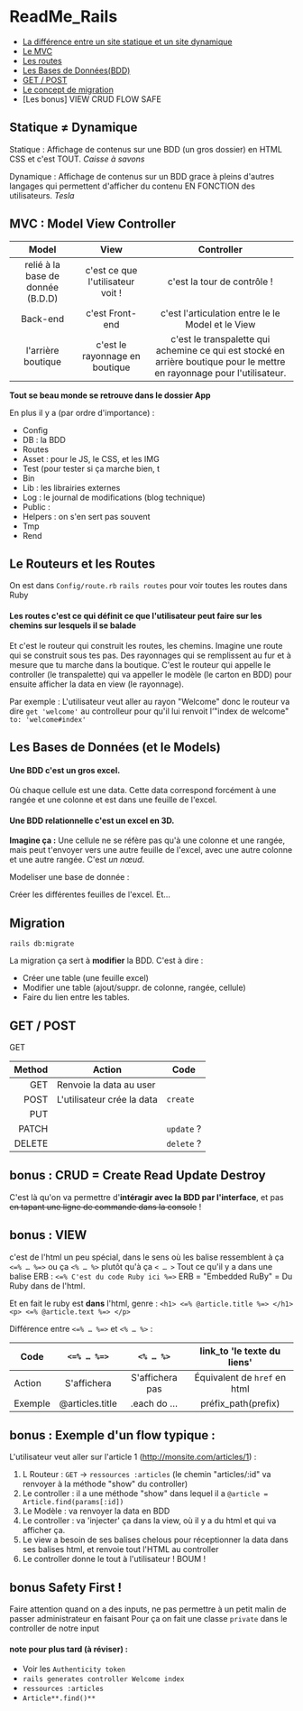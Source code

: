 # ReadMe_Rails

+ [La différence entre un site statique et un site dynamique](https://github.com/BenCmjn/ReadMe_Rails#statique--dynamique)
+ [Le MVC](https://github.com/BenCmjn/ReadMe_Rails#mvc--model-view-controller)
+ [Les routes](https://github.com/BenCmjn/ReadMe_Rails#le-routeurs-et-les-routes)
+ [Les Bases de Données(BDD)](https://github.com/BenCmjn/ReadMe_Rails#les-bases-de-donn%C3%A9es-et-le-models)
+ [GET / POST](https://github.com/BenCmjn/ReadMe_Rails#get--post)
+ [Le concept de migration](https://github.com/BenCmjn/ReadMe_Rails#migration)
+ [Les bonus] VIEW  CRUD  FLOW  SAFE

## Statique ≠ Dynamique

Statique : Affichage de contenus sur une BDD (un gros dossier) en HTML CSS et c'est TOUT.
_Caisse à savons_


Dynamique : Affichage de contenus sur un BDD grace à pleins d'autres langages qui permettent d'afficher du contenu EN FONCTION des utilisateurs.
_Tesla_

## MVC : Model View Controller

| Model	                           | View                                     | Controller                           |
| :------------------------------: |:----------------------------------------:| :-----------------------------------:|
| relié à la base de donnée (B.D.D)| c'est ce que l'utilisateur voit !        | c'est la tour de contrôle ! |
| Back-end                         | c'est Front-end                          | c'est l'articulation entre le le Model et le View |
| l'arrière boutique               | c'est le rayonnage en boutique           | c'est le transpalette qui achemine ce qui est stocké en arrière boutique pour le mettre en rayonnage pour l'utilisateur. |


**Tout se beau monde se retrouve dans le dossier App**

En plus il y a (par ordre d'importance) :
- Config
- DB : la BDD
- Routes
- Asset : pour le JS, le CSS, et les IMG
- Test (pour tester si ça marche bien, t
- Bin
- Lib : les librairies externes
- Log : le journal de modifications (blog technique)
- Public :
- Helpers : on s'en sert pas souvent
- Tmp
- Rend

## Le Routeurs et les Routes

On est dans `Config/route.rb`
`rails routes` pour voir toutes les routes dans Ruby


#### Les routes c'est ce qui définit ce que l'utilisateur peut faire sur les chemins sur lesquels il se balade
Et c'est le routeur qui construit les routes, les chemins. Imagine une route qui se construit sous tes pas. Des rayonnages qui se remplissent au fur et à mesure que tu marche dans la boutique.
C'est le routeur qui appelle le controller (le transpalette) qui va appeller le modèle (le carton en BDD) pour ensuite afficher la data en view (le rayonnage).

Par exemple : L'utilisateur veut aller au rayon "Welcome" donc le routeur va dire `get 'welcome'` au controlleur pour qu'il lui renvoit l‘"index de welcome" `to: 'welcome#index'`  



## Les Bases de Données (et le Models)

#### Une BDD c'est un gros excel.
Où chaque cellule est une data. Cette data correspond forcément à une rangée et une colonne et est dans une feuille de l'excel.

#### Une BDD relationnelle c'est un excel en 3D.
**Imagine ça :** Une cellule ne se réfère pas qu'à une colonne et une rangée, mais peut t'envoyer vers une autre feuille de l'excel, avec une autre colonne et une autre rangée. C'est *un nœud*. 

Modeliser une base de donnée :

Créer les différentes feuilles de l'excel. Et… 



## Migration

`rails db:migrate`

La migration ça sert à **modifier** la BDD. C'est à dire :
- Créer une table (une feuille excel)
- Modifier une table (ajout/suppr. de colonne, rangée, cellule)
- Faire du lien entre les tables.


## GET / POST

GET 

| Method        | Action                         | Code       |
| ------------: | -------------                  | -----      |
| GET           | Renvoie la data au user        |            |
| POST          | L'utilisateur crée la data     |`create`    |
| PUT           |                                |            |
| PATCH         |                                |`update` ?  |
| DELETE        |                                |`delete` ?  |


## bonus : CRUD = Create Read Update Destroy

C'est là qu'on va permettre d'**intéragir avec la BDD par l'interface**, et pas ~~en tapant une ligne de commande dans la console~~ !

## bonus : VIEW

c'est de l'html un peu spécial, dans le sens où les balise ressemblent à ça `<=% … %=>` ou ça `<% … %>` plutôt qu'à ça `< … >`
Tout ce qu'il y a dans une balise ERB : `<=% C'est du code Ruby ici %=>`
ERB = "Embedded RuBy" = Du Ruby dans de l'html.

Et en fait le ruby est **dans** l'html, genre :
`<h1> <=% @article.title %=> </h1> <p> <=% @article.text %=> </p>`

Différence entre `<=% … %=>` et `<% … %>` :

| Code      |`<=% … %=>`     | `<% … %>`      | link_to 'le texte du liens' |
| --------- | :--------:     | :-------------:| :-------------------------: |
| Action    | S'affichera    | S'affichera pas| Équivalent de `href` en html|
| Exemple   | @articles.title| .each do …     | préfix_path(prefix)


## bonus : Exemple d'un flow typique :

L'utilisateur veut aller sur l'article 1 (http://monsite.com/articles/1) :
1. L Routeur : `GET` -> `ressources :articles` (le chemin "articles/:id" va renvoyer à la méthode "show" du controller)
2. Le controller : il a une méthode "show" dans lequel il a
`@article = Article.find(params[:id])`
3. Le Modèle : va renvoyer la data en BDD
4. Le controller : va 'injecter' ça dans la view, où il y a du html et qui va afficher ça.
5. Le view a besoin de ses balises chelous pour réceptionner la data dans ses balises html, et renvoie tout l'HTML au controller
6.  Le controller donne le tout à l'utilisateur !
BOUM !

## bonus Safety First !

Faire attention quand on a des inputs, ne pas permettre à un petit malin de passer administrateur en faisant
Pour ça on fait une classe `private` dans le controller de notre input 


#### note pour plus tard (à réviser) :

- Voir les `Authenticity token`
- `rails generates controller Welcome index`
- `ressources :articles`
- `Article**.find()**`






